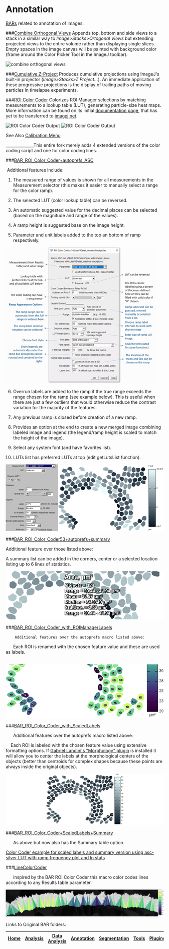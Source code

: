 # Annotation

[BARs][Home] related to annotation of images.

###[Combine Orthogonal Views](./Combine_Orthogonal_Views.ijm)
   Appends top, bottom and side views to a stack in a similar way to _Image>Stacks>Ortogonal Views_
   but extending projected views to the entire volume rather than displaying single slices. Empty
   spaces in the image canvas will be painted with background color (frame around the Color Picker
   Tool in the ImageJ toolbar).

![combine orthogonal views](../../../../../../../images/combine-orthogonal-views.png)


###[Cumulative Z-Project](./Cumulative_Z-Project.bsh)
   Produces cumulative projections using ImageJ's built-in projector (_Image>Stacks>Z Project..._).
   An immediate application of these progressive projections is the display of trailing paths of
   moving particles in timelapse experiments.

###[ROI Color Coder](./ROI_Color_Coder.ijm)
   Colorizes ROI Manager selections by matching measurements to a lookup table (LUT),
   generating particle-size heat maps. More information can be found on its initial
   [documentation page][RCC page], that has yet to be transferred to [imagej.net](http://imagej.net/).

   ![ROI Color Coder Output](../../../../../../../images/roi-color-coder-demo.png)
   ![ROI Color Coder Output](../../../../../../../images/roi-color-coder-prompt.png)



   See Also [Calibration Menu](../Tools/README.md#calibration-menu)

[RCC page]: http://imagejdocu.tudor.lu/doku.php?id=macro:roi_color_coder

______________This entire fork merely adds 4 extended versions of the color coding script and one for color coding lines.

###[BAR_ROI_Color_Coder+autoprefs_ASC](./BAR_ROI_Color_Coder+autoprefs_ASC.ijm)

 Additional features include:

1. The measured range of values is shown for all measurements in the Measurement selector (this makes it easier to manually select a range for the color ramp).

2. The selected LUT (color lookup table) can be reversed.

3. An automatic suggested value for the decimal places can be selected (based on the magnitude and range of the values).

4. A ramp height is suggested base on the image height.

5. Parameter and unit labels added to the top an bottom of ramp respectively.

![Main Appearance Menu for ASC Autoprefs version](../../../../../../../images/BAR_ROI_Coder_ASC_Auto_Menu2-Labeled_032919_Smaller_anigif.gif)

6. Overrun labels are added to the ramp if the true range exceeds the range chosen for the ramp (see example below). This is useful when there are just a few outliers that would otherwise reduce the contrast variation for the majority of the features.

7. Any previous ramp is closed before creation of a new ramp.

8. Provides an option at the end to create a new merged image combining labeled image and legend (the legend/ramp height is scaled to match the height of the image).

9. Select any system font (and have favorites list).

10. LUTs list has preferred LUTs at top (edit getLutsList function).



![Color Coder example for autoprefs version using asc-silver LUT](../../../../../../../images/BAR_ROI_Color_Coder53+autoprefs_example_609x256_pal256.png)

###[BAR_ROI_Color_Coder53+autoprefs+summary](./BAR_ROI_Color_Coder53+autoprefs+Summary_ASC.ijm)

Additional feature over those listed above:
      
A summary list can be added in the corners, center or a selected location listing up to 6 lines of statistics.



![Color Coder example for autoprefs with summary table version using asc-silver LUT](../../../../../../../images/BAR_ROI_Color_Coder53+autoprefs+Summary_512x156_pal256.png)

     
###[BAR_ROI_Color_Coder_with_ROIManagerLabels](./BAR_ROI_Color_Coder_with_ROIManagerLabels_ASC.ijm)

        Additional features over the autoprefs macro listed above:

        Each ROI is renamed with the chosen feature value and these are used as labels.

   ![Color Coder example for ROI-manager selected parameter labels version using Viridus Linear Luminosity LUT](../../../../../../../images/BAR_ROI_Coder_withROIManagerLabels_example_CSA+ramp_VirLinLum_574x192.gif)
        
###[BAR_ROI_Color_Coder_with_ScaledLabels](./BAR_ROI_Color_Coder_with_ScaledLabels_ASC.ijm)

      Additional features over the autoprefs macro listed above:

      Each ROI is labeled with the chosen feature value using extensive formatting options. If <a href="http://www.mecourse.com/landinig/software/software.html">Gabriel Landini's &quot;Morphology&quot; plugin</a> is installed it will allow you to center the labels at the morphological centers of the objects (better than centroids for complex shapes because these points are always inside the original objects).


![Color Coder example for scaled labels version using asc-silver LUT](../../../../../../../images/ScaledLabelExample_AR_580x186anim.gif)


###[BAR_ROI_Color_Coder+ScaledLabels+Summary](./BAR_ROI_Color_Coder+ScaledLabels+Summary_ASC.ijm)

      As above but now also has the Summary table option.

[Color Coder example for scaled labels and summary version using asc-silver LUT with ramp frequency plot and ln stats](../../../../../../../images/BAR_ROI_Coder_withScaledLabels_example_LnHistSummary_crop575x186.gif)


###[LineColorCoder](./Line_Color_Coder.ijm)

      Inspired by the BAR ROI Color Coder this macro color codes lines according to any Results table parameter.

![Line Color Coder example using Viridis LUT](../../../../../../../images/LineCoderExample_ViridsLin_1280x218_pal256.png)

Links to Original BAR folders:


| [Home] | [Analysis] | [Data Analysis] | [Annotation] | [Segmentation] | [Tools] | [Plugins][Java Classes] | [lib] | [Snippets] | [IJ] |
|:------:|:----------:|:---------------:|:------------:|:--------------:|:-------:|:-----------------------:|:-----:|:----------:|:----:|

[Home]: https://github.com/tferr/Scripts#ij-bar
[Analysis]: https://github.com/tferr/Scripts/tree/master/BAR/src/main/resources/scripts/BAR/Analysis#analysis
[Annotation]: https://github.com/tferr/Scripts/tree/master/BAR/src/main/resources/scripts/BAR/Annotation#annotation
[Data Analysis]: https://github.com/tferr/Scripts/tree/master/BAR/src/main/resources/scripts/BAR/Data_Analysis#data-analysis
[Segmentation]: https://github.com/tferr/Scripts/tree/master/BAR/src/main/resources/scripts/BAR/Segmentation#segmentation
[Tools]: https://github.com/tferr/Scripts/tree/master/Tools#tools-and-toolsets
[Java Classes]: https://github.com/tferr/Scripts/tree/master/BAR#java-classes
[lib]: https://github.com/tferr/Scripts/tree/master/lib#lib
[Snippets]: https://github.com/tferr/Scripts/tree/master/Snippets#snippets
[IJ]: http://imagej.net/BAR
